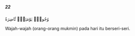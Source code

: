 ##### 22

<span class="ayah">وُجُوهٌۭ يَوْمَئِذٍۢ نَّاضِرَةٌ</span>

<span class="ayah_translation">Wajah-wajah (orang-orang mukmin) pada hari itu berseri-seri.</span>
